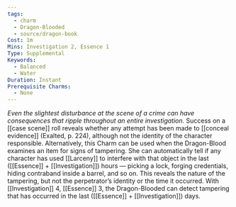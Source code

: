 ```yaml
---
tags:
  - charm
  - Dragon-Blooded
  - source/dragon-book
Cost: 1m
Mins: Investigation 2, Essence 1
Type: Supplemental
Keywords:
  - Balanced
  - Water
Duration: Instant
Prerequisite Charms:
  - None
---
```

*Even the slightest disturbance at the scene of a crime can have consequences that ripple throughout an entire investigation.*
Success on a [[case scene]] roll reveals whether any attempt has been made to [[conceal evidence]] (Exalted, p. 224), although not the identity of the character responsible. Alternatively, this Charm can be used when the Dragon-Blood examines an item for signs of tampering. She can automatically tell if any character has used [[Larceny]] to interfere with that object in the last ([[Essence]] + [[Investigation]]) hours — picking a lock, forging credentials, hiding contraband inside a barrel, and so on. This reveals the nature of the tampering, but not the perpetrator’s identity or the time it occurred. With [[Investigation]] 4, [[Essence]] 3, the Dragon-Blooded can detect tampering that has occurred in the last ([[Essence]] + [[Investigation]]) days.